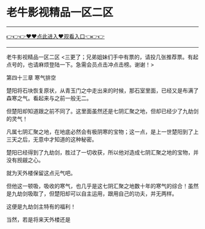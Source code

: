 # 老牛影视精品一区二区

<hr/> <a href="https://github.com/nemmp/jaok/issues/2">👉👉👉♥♥点此进入♥观看入口👈👉👉</a><hr/>

老牛影视精品一区二区
<三更了；兄弟姐妹们手中有票的，请投几张推荐票。有起点号的，也请麻烦登陆一下。急需会员点击冲点击榜。谢谢！>

第四十三章 寒气排空

楚阳将石块恢复原状，从青玉门之中走出来的时候，那石室里面，已经又是布满了森寒之气。看起来与之前一般无二。

但楚阳却知道跟之前不同了。这里面虽然还是七阴汇聚之地，但却已经少了九劫剑的灵气！

凡属七阴汇聚之地，在地底必然会有极阴寒的宝物；这一点，是上一世楚阳到了上三天之后，无意中才知道的这种秘密。

楚阳已经得到了九劫剑，胜过了一切收获，所以他对造成七阴汇聚之地的宝物，并没有觊觎之心。

就为天外楼保留这点元气吧。

但他这一顿吸，吸收的寒气，也几乎是这七阴汇聚之地数十年的寒气的综合！虽然是九劫剑吸取了，但楚阳却可以自主运用，跟用自己的功夫，并无两样。

这便是九劫剑主特有的福利！

当然，若是将来天外楼还是
